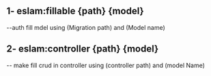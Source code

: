 ## 1- eslam:fillable {path} {model}
--auth fill mdel using (Migration path) and (Model name)
## 2- eslam:controller {path} {model}
-- make fill crud in controller using (controller path) and (model Name)
